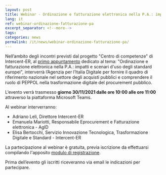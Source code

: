 ```yaml
---
layout: post
title: Webinar - Ordinazione e fatturazione elettronica nella P.A.: impatti e scenari d'uso degli standard europei
lang: it
ref: webinar-ordinazione-fatturazione-pa
excerpt_separator: <!--more-->
tags:
categories: news
permalink: /it/news/webinar-ordinazione-fatturazione-pa/
---
```


Nell’ambito degli incontri previsti dal progetto "Centro di competenze" di Intercent-ER, al [primo appuntamento](https://intercenter.regione.emilia-romagna.it/help/centro-di-competenze/appuntamenti/ordinazione-e-fatturazione-elettronica-nella-p-a-impatti-e-scenari-duso-degli-standard-europei) 
dedicato al tema: "Ordinazione e fatturazione elettronica nella P.A.: impatti e scenari d'uso degli standard
europei", interverrà l’Agenzia per l’Italia Digitale per fornire il quadro di riferimento nazionale nel settore
degli acquisti pubblici e comprendere il ruolo di PEPPOL nella trasformazione digitale del procurement pubblico.

L’evento verrà trasmesso **giorno 30/11/2021 dalle ore 10:00 alle ore 11:00** attraverso la piattaforma Microsoft Teams.

Al webinar interverranno:
 - Adriano Leli, Direttore Intercent-ER
 - Emanuela Mariotti, Responsabile Eprocurement e Fatturazione elettronica - AgID
 - Elisa Bertocchi, Servizio Innovazione Tecnologica, Trasformazione Digitale e Standard - Intercent-ER

La partecipazione al webinar è gratuita, previa iscrizione da effettuarsi compilando l'apposito [modulo di registrazione](https://applicazioni.regione.emilia-romagna.it/IscrizioneConvegni/Iscrizione.aspx?6z%2bN8MruZcSn1eAbpPuVPPehhNhAMNuu&Lang=IT).

Prima dell’evento gli iscritti riceveranno via email le indicazioni per partecipare.
